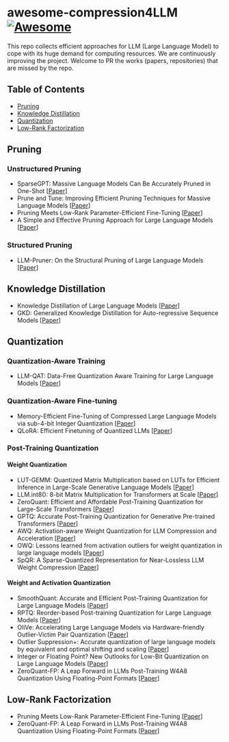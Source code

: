 # awesome-compression4LLM [![Awesome](https://awesome.re/badge.svg)](https://awesome.re)

This repo collects efficient approaches for LLM (Large Language Model) to cope with its huge demand for computing resources. We are continuously improving the project. Welcome to PR the works (papers, repositories) that are missed by the repo. 

## Table of Contents

- [Pruning](#Pruning)
- [Knowledge Distillation](#Knowledge-Distillation)
- [Quantization](#Quantization)
- [Low-Rank Factorization](#Low-Rank-Factorization)

## Pruning

### Unstructured Pruning

- SparseGPT: Massive Language Models Can Be Accurately Pruned in One-Shot [[Paper](https://arxiv.org/abs/2301.00774)]
- Prune and Tune: Improving Efficient Pruning Techniques for Massive Language Models [[Paper](https://openreview.net/forum?id=cKlgcx7nSZ)]
- Pruning Meets Low-Rank Parameter-Efficient Fine-Tuning [[Paper](https://arxiv.org/abs/2305.18403)]
- A Simple and Effective Pruning Approach for Large Language Models [[Paper](https://arxiv.org/abs/2306.11695)]

### Structured Pruning

- LLM-Pruner: On the Structural Pruning of Large Language Models [[Paper](https://arxiv.org/abs/2305.11627)]

## Knowledge Distillation

- Knowledge Distillation of Large Language Models [[Paper](https://arxiv.org/abs/2306.08543)]
- GKD: Generalized Knowledge Distillation for Auto-regressive Sequence Models [[Paper](https://arxiv.org/abs/2306.13649)]

## Quantization

### Quantization-Aware Training

- LLM-QAT: Data-Free Quantization Aware Training for Large Language Models [[Paper](https://arxiv.org/abs/2305.17888)]

### Quantization-Aware Fine-tuning

- Memory-Efficient Fine-Tuning of Compressed Large Language Models via sub-4-bit Integer Quantization [[Paper](https://arxiv.org/abs/2305.14152)]
- QLoRA: Efficient Finetuning of Quantized LLMs [[Paper](https://arxiv.org/abs/2305.14314)]

### Post-Training Quantization

#### Weight Quantization

- LUT-GEMM: Quantized Matrix Multiplication based on LUTs for Efficient Inference in Large-Scale Generative Language Models [[Paper](https://arxiv.org/abs/2206.09557)]
- LLM.int8(): 8-bit Matrix Multiplication for Transformers at Scale [[Paper](https://arxiv.org/abs/2208.07339)]
- ZeroQuant: Efficient and Affordable Post-Training Quantization for Large-Scale Transformers [[Paper](https://proceedings.neurips.cc/paper_files/paper/2022/hash/adf7fa39d65e2983d724ff7da57f00ac-Abstract-Conference.html)]
- GPTQ: Accurate Post-Training Quantization for Generative Pre-trained Transformers [[Paper](https://arxiv.org/abs/2210.17323)]
- AWQ: Activation-aware Weight Quantization for LLM Compression and Acceleration [[Paper](https://arxiv.org/abs/2306.00978)]
- OWQ: Lessons learned from activation outliers for weight quantization in large language models [[Paper](https://arxiv.org/abs/2306.02272)]
- SpQR: A Sparse-Quantized Representation for Near-Lossless LLM Weight Compression [[Paper](https://arxiv.org/abs/2306.03078)]

#### Weight and Activation Quantization

- SmoothQuant: Accurate and Efficient Post-Training Quantization for Large Language Models [[Paper](https://arxiv.org/abs/2211.10438)]
- RPTQ: Reorder-based Post-training Quantization for Large Language Models [[Paper](https://arxiv.org/abs/2304.01089)]
- OliVe: Accelerating Large Language Models via Hardware-friendly Outlier-Victim Pair Quantization [[Paper](https://dl.acm.org/doi/abs/10.1145/3579371.3589038)]
- Outlier Suppression+: Accurate quantization of large language models by equivalent and optimal shifting and scaling [[Paper](https://arxiv.org/abs/2304.09145)]
- Integer or Floating Point? New Outlooks for Low-Bit Quantization on Large Language Models [[Paper](https://arxiv.org/abs/2305.12356)]
- ZeroQuant-FP: A Leap Forward in LLMs Post-Training W4A8 Quantization Using Floating-Point Formats [[Paper](https://arxiv.org/abs/2307.09782)]

## Low-Rank Factorization

- Pruning Meets Low-Rank Parameter-Efficient Fine-Tuning [[Paper](https://arxiv.org/abs/2305.18403)]
- ZeroQuant-FP: A Leap Forward in LLMs Post-Training W4A8 Quantization Using Floating-Point Formats [[Paper](https://arxiv.org/abs/2307.09782)]
